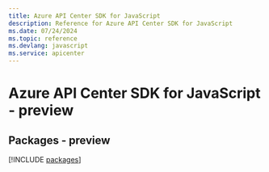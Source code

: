 ```yaml
---
title: Azure API Center SDK for JavaScript
description: Reference for Azure API Center SDK for JavaScript
ms.date: 07/24/2024
ms.topic: reference
ms.devlang: javascript
ms.service: apicenter
---
```

# Azure API Center SDK for JavaScript - preview
## Packages - preview
[!INCLUDE [packages](api-center-index.md)]